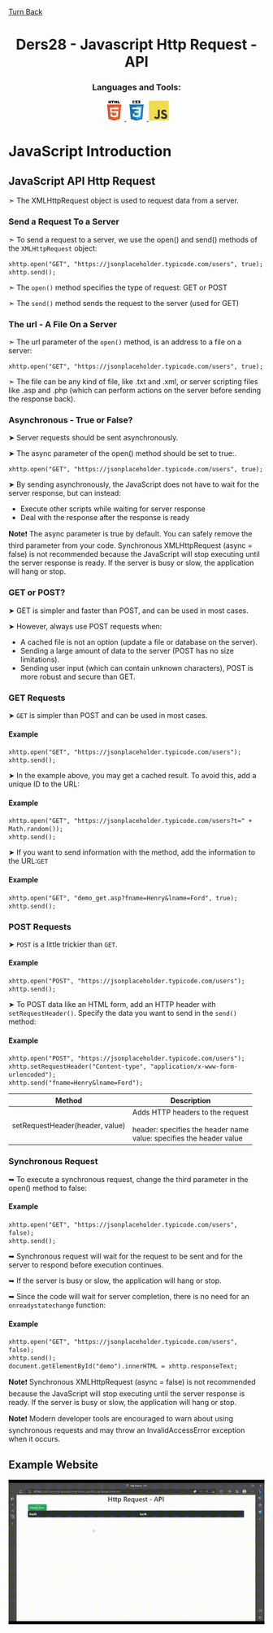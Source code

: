 [Turn Back](../../../)

<h1 align="center">Ders28 - Javascript Http Request - API</h1>

<h3 align="center">Languages and Tools:</h3>
<p align="center"><a href="https://www.w3.org/html/" target="_blank" rel="noreferrer"> <img src="https://raw.githubusercontent.com/devicons/devicon/master/icons/html5/html5-original-wordmark.svg" alt="html5" width="40" height="40"/> </a> <a href="https://www.w3schools.com/css/" target="_blank" rel="noreferrer"> <img src="https://raw.githubusercontent.com/devicons/devicon/master/icons/css3/css3-original-wordmark.svg" alt="css3" width="40" height="40"/> </a> <a href="https://developer.mozilla.org/en-US/docs/Web/JavaScript" target="_blank" rel="noreferrer"> <img src="https://raw.githubusercontent.com/devicons/devicon/master/icons/javascript/javascript-original.svg" alt="javascript" width="40" height="40"/> </a> </p>

# JavaScript Introduction

## JavaScript API Http Request

&#10147; The XMLHttpRequest object is used to request data from a server.

### Send a Request To a Server

&#10147; To send a request to a server, we use the open() and send() methods of the `XMLHttpRequest` object:

    xhttp.open("GET", "https://jsonplaceholder.typicode.com/users", true);
    xhttp.send();

&#10147; The `open()` method specifies the type of request: GET or POST

&#10147; The `send()` method sends the request to the server (used for GET)

### The url - A File On a Server

&#10147; The url parameter of the `open()` method, is an address to a file on a server:

    xhttp.open("GET", "https://jsonplaceholder.typicode.com/users", true);

&#10147; The file can be any kind of file, like .txt and .xml, or server scripting files like .asp and .php (which can perform actions on the server before sending the response back).

### Asynchronous - True or False?

&#10148; Server requests should be sent asynchronously.

&#10148; The async parameter of the open() method should be set to true:.

    xhttp.open("GET", "https://jsonplaceholder.typicode.com/users", true);

&#10148; By sending asynchronously, the JavaScript does not have to wait for the server response, but can instead:

- Execute other scripts while waiting for server response
- Deal with the response after the response is ready

<b>Note</b>&#10071; The async parameter is true by default. You can safely remove the third parameter from your code. Synchronous XMLHttpRequest (async = false) is not recommended because the JavaScript will stop executing until the server response is ready. If the server is busy or slow, the application will hang or stop.

### GET or POST?

&#10148; GET is simpler and faster than POST, and can be used in most cases.

&#10148; However, always use POST requests when:

- A cached file is not an option (update a file or database on the server).
- Sending a large amount of data to the server (POST has no size limitations).
- Sending user input (which can contain unknown characters), POST is more robust and secure than GET.

### GET Requests

&#10148; ``GET`` is simpler than POST and can be used in most cases.

#### Example

    xhttp.open("GET", "https://jsonplaceholder.typicode.com/users");
    xhttp.send();

&#10148; In the example above, you may get a cached result. To avoid this, add a unique ID to the URL:

#### Example

    xhttp.open("GET", "https://jsonplaceholder.typicode.com/users?t=" + Math.random());
    xhttp.send();

&#10148; If you want to send information with the method, add the information to the URL:``GET``

#### Example

    xhttp.open("GET", "demo_get.asp?fname=Henry&lname=Ford", true);
    xhttp.send();

### POST Requests

&#10148; ``POST`` is a little trickier than ``GET``.

#### Example

    xhttp.open("POST", "https://jsonplaceholder.typicode.com/users");
    xhttp.send();

&#10148; To POST data like an HTML form, add an HTTP header with ``setRequestHeader()``. Specify the data you want to send in the ``send()`` method:

#### Example

    xhttp.open("POST", "https://jsonplaceholder.typicode.com/users");
    xhttp.setRequestHeader("Content-type", "application/x-www-form-urlencoded");
    xhttp.send("fname=Henry&lname=Ford");

| Method | Description |
| --- | --- |
| setRequestHeader(header, value) | Adds HTTP headers to the request <br><br> header: specifies the header name <br> value: specifies the header value |

### Synchronous Request

&#10149; To execute a synchronous request, change the third parameter in the open() method to false:

#### Example

    xhttp.open("GET", "https://jsonplaceholder.typicode.com/users", false);
    xhttp.send();

&#10149; Synchronous request will wait for the request to be sent and for the server to respond before execution continues.

&#10149; If the server is busy or slow, the application will hang or stop.

&#10149; Since the code will wait for server completion, there is no need for an ``onreadystatechange`` function:

#### Example

    xhttp.open("GET", "https://jsonplaceholder.typicode.com/users", false);
    xhttp.send();
    document.getElementById("demo").innerHTML = xhttp.responseText;

<b>Note</b>&#10071; Synchronous XMLHttpRequest (async = false) is not recommended because the JavaScript will stop executing until the server response is ready. If the server is busy or slow, the application will hang or stop.

<b>Note</b>&#10071; Modern developer tools are encouraged to warn about using synchronous requests and may throw an InvalidAccessError exception when it occurs.



## Example Website

![alt text](https://github.com/waroi/TurkcellFrontend2023/blob/develop/Ogrenciler/SelahattinDemir/Dersler/Ders28/03-apiRequest/media.gif)
